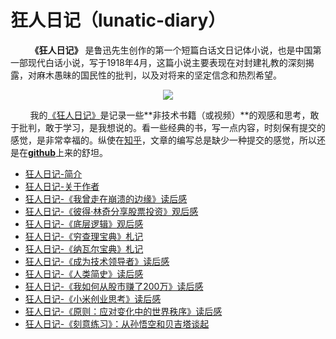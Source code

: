 # 狂人日记（lunatic-diary）

&nbsp;&nbsp;&nbsp;&nbsp;&nbsp;&nbsp;&nbsp;&nbsp;**《狂人日记》** 是鲁迅先生创作的第一个短篇白话文日记体小说，也是中国第一部现代白话小说，写于1918年4月，这篇小说主要表现在对封建礼教的深刻揭露，对麻木愚昧的国民性的批判，以及对将来的坚定信念和热烈希望。

<center>
<img src="https://weipeng2k.github.io/lunatic-diary/resources/readme.jpeg" />
</center>

&nbsp;&nbsp;&nbsp;&nbsp;&nbsp;&nbsp;&nbsp;&nbsp;我的[《狂人日记》](https://weipeng2k.github.io/lunatic-diary/)是记录一些**非技术书籍（或视频）**的观感和思考，敢于批判，敢于学习，是我想说的。看一些经典的书，写一点内容，时刻保有提交的感觉，是非常幸福的。纵使在[知乎](https://www.zhihu.com/people/peng.weip)，文章的编写总是缺少一种提交的感觉，所以还是在[**github**](https://github.com/weipeng2k/lunatic-diary)上来的舒坦。

* [狂人日记-简介](README.md)
* [狂人日记-关于作者](ABOUTME.md)
* [狂人日记-《我曾走在崩溃的边缘》读后感](book/i-was-on-the-verge-of-collapse.md)
* [狂人日记-《彼得·林奇分享股票投资》观后感](book/peter-lynch-at-1994.md)
* [狂人日记-《底层逻辑》观后感](book/the-underlying-logic.md)
* [狂人日记-《穷查理宝典》札记](book/poor-charlies.md)
* [狂人日记-《纳瓦尔宝典》札记](book/almanack-of-naval-ravikant.md)
* [狂人日记-《成为技术领导者》读后感](book/become-a-leader.md)
* [狂人日记-《人类简史》读后感](book/a-brief-history-of-humankind.md)
* [狂人日记-《我如何从股市赚了200万》读后感](book/how-i-gain-money-from-stock.md)
* [狂人日记-《小米创业思考》读后感](book/xiaomi-create.md)
* [狂人日记-《原则：应对变化中的世界秩序》读后感](book/principle.md)
* [狂人日记-《刻意练习》：从孙悟空和贝吉塔谈起](book/deliberate-practice.md)
